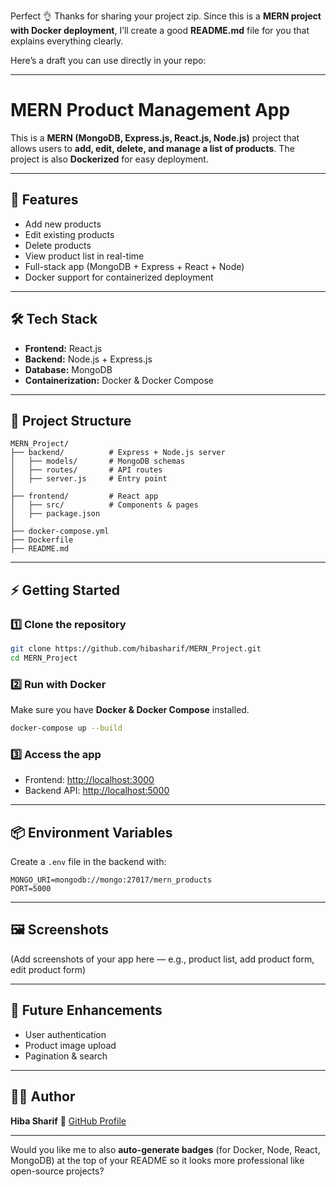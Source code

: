Perfect 👌 Thanks for sharing your project zip. Since this is a **MERN project with Docker deployment**, I’ll create a good **README.md** file for you that explains everything clearly.

Here’s a draft you can use directly in your repo:

---

# MERN Product Management App

This is a **MERN (MongoDB, Express.js, React.js, Node.js)** project that allows users to **add, edit, delete, and manage a list of products**. The project is also **Dockerized** for easy deployment.

---

## 🚀 Features

* Add new products
* Edit existing products
* Delete products
* View product list in real-time
* Full-stack app (MongoDB + Express + React + Node)
* Docker support for containerized deployment

---

## 🛠️ Tech Stack

* **Frontend:** React.js
* **Backend:** Node.js + Express.js
* **Database:** MongoDB
* **Containerization:** Docker & Docker Compose

---

## 📂 Project Structure

```
MERN_Project/
├── backend/          # Express + Node.js server
│   ├── models/       # MongoDB schemas
│   ├── routes/       # API routes
│   ├── server.js     # Entry point
│
├── frontend/         # React app
│   ├── src/          # Components & pages
│   ├── package.json
│
├── docker-compose.yml
├── Dockerfile
├── README.md
```

---

## ⚡ Getting Started

### 1️⃣ Clone the repository

```bash
git clone https://github.com/hibasharif/MERN_Project.git
cd MERN_Project
```

### 2️⃣ Run with Docker

Make sure you have **Docker & Docker Compose** installed.

```bash
docker-compose up --build
```

### 3️⃣ Access the app

* Frontend: [http://localhost:3000](http://localhost:3000)
* Backend API: [http://localhost:5000](http://localhost:5000)

---

## 📦 Environment Variables

Create a `.env` file in the backend with:

```
MONGO_URI=mongodb://mongo:27017/mern_products
PORT=5000
```

---

## 🖼️ Screenshots

(Add screenshots of your app here — e.g., product list, add product form, edit product form)

---

## 🔮 Future Enhancements

* User authentication
* Product image upload
* Pagination & search

---

## 👩‍💻 Author

**Hiba Sharif**
🔗 [GitHub Profile](https://github.com/hibasharif)

---

Would you like me to also **auto-generate badges** (for Docker, Node, React, MongoDB) at the top of your README so it looks more professional like open-source projects?
